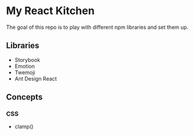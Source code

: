 # My React Kitchen

The goal of this repo is to play with different npm libraries and set them up.

## Libraries

- Storybook
- Emotion
- Twemoji
- Ant Design React

## Concepts
### CSS

- clamp()